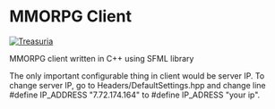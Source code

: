 # MMORPG Client

<a href="https://i.imgur.com/T4phSiO.gif"><img src="https://i.imgur.com/T4phSiO.gif" title="Treasuria"/></a>

MMORPG client written in C++ using SFML library

The only important configurable thing in client would be server IP. 
To change server IP, go to Headers/DefaultSettings.hpp and change line 
#define IP_ADDRESS "7.72.174.164"
to
#define IP_ADRESS "your ip".
